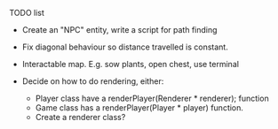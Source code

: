 TODO list
* Create an "NPC" entity, write a script for path finding
* Fix diagonal behaviour so distance travelled is constant.
* Interactable map. E.g. sow plants, open chest, use terminal

* Decide on how to do rendering, either:
  * Player class have a renderPlayer(Renderer * renderer); function
  * Game class has a renderPlayer(Player * player) function.
  * Create a renderer class?